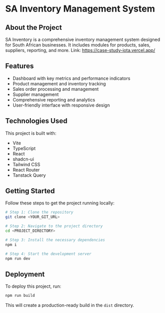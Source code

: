 
# SA Inventory Management System

## About the Project

SA Inventory is a comprehensive inventory management system designed for South African businesses. It includes modules for products, sales, suppliers, reporting, and more.
Link: https://case-study-iota.vercel.app/
## Features

- Dashboard with key metrics and performance indicators
- Product management and inventory tracking
- Sales order processing and management
- Supplier management
- Comprehensive reporting and analytics
- User-friendly interface with responsive design

## Technologies Used

This project is built with:

- Vite
- TypeScript
- React
- shadcn-ui
- Tailwind CSS
- React Router
- Tanstack Query

## Getting Started

Follow these steps to get the project running locally:

```sh
# Step 1: Clone the repository
git clone <YOUR_GIT_URL>

# Step 2: Navigate to the project directory
cd <PROJECT_DIRECTORY>

# Step 3: Install the necessary dependencies
npm i

# Step 4: Start the development server
npm run dev
```

## Deployment

To deploy this project, run:

```sh
npm run build
```

This will create a production-ready build in the `dist` directory.
